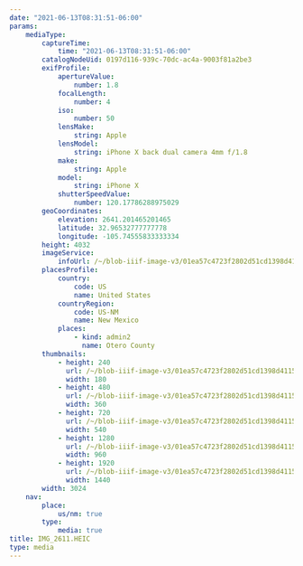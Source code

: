 ```yaml
---
date: "2021-06-13T08:31:51-06:00"
params:
    mediaType:
        captureTime:
            time: "2021-06-13T08:31:51-06:00"
        catalogNodeUid: 0197d116-939c-70dc-ac4a-9003f81a2be3
        exifProfile:
            apertureValue:
                number: 1.8
            focalLength:
                number: 4
            iso:
                number: 50
            lensMake:
                string: Apple
            lensModel:
                string: iPhone X back dual camera 4mm f/1.8
            make:
                string: Apple
            model:
                string: iPhone X
            shutterSpeedValue:
                number: 120.17786288975029
        geoCoordinates:
            elevation: 2641.201465201465
            latitude: 32.96532777777778
            longitude: -105.74555833333334
        height: 4032
        imageService:
            infoUrl: /~/blob-iiif-image-v3/01ea57c4723f2802d51cd1398d41153423fcd9a1dbc761d550c6db5301285aeb/info.json
        placesProfile:
            country:
                code: US
                name: United States
            countryRegion:
                code: US-NM
                name: New Mexico
            places:
                - kind: admin2
                  name: Otero County
        thumbnails:
            - height: 240
              url: /~/blob-iiif-image-v3/01ea57c4723f2802d51cd1398d41153423fcd9a1dbc761d550c6db5301285aeb/full/180%2C240/0/default.jpg
              width: 180
            - height: 480
              url: /~/blob-iiif-image-v3/01ea57c4723f2802d51cd1398d41153423fcd9a1dbc761d550c6db5301285aeb/full/360%2C480/0/default.jpg
              width: 360
            - height: 720
              url: /~/blob-iiif-image-v3/01ea57c4723f2802d51cd1398d41153423fcd9a1dbc761d550c6db5301285aeb/full/540%2C720/0/default.jpg
              width: 540
            - height: 1280
              url: /~/blob-iiif-image-v3/01ea57c4723f2802d51cd1398d41153423fcd9a1dbc761d550c6db5301285aeb/full/960%2C1280/0/default.jpg
              width: 960
            - height: 1920
              url: /~/blob-iiif-image-v3/01ea57c4723f2802d51cd1398d41153423fcd9a1dbc761d550c6db5301285aeb/full/1440%2C1920/0/default.jpg
              width: 1440
        width: 3024
    nav:
        place:
            us/nm: true
        type:
            media: true
title: IMG_2611.HEIC
type: media
---
```

